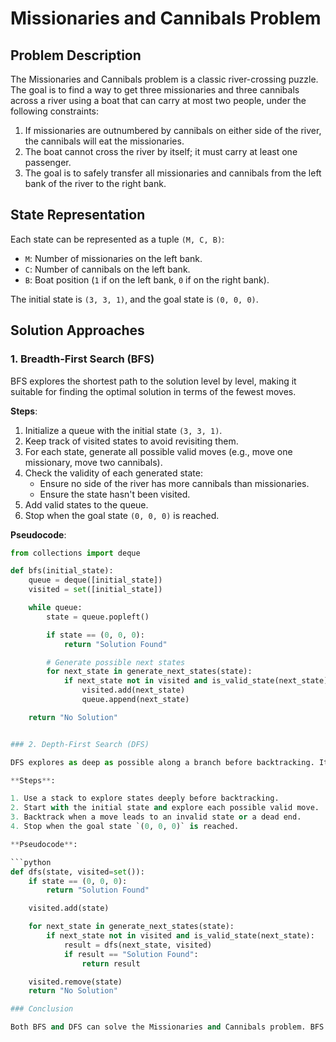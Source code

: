 # Missionaries and Cannibals Problem

## Problem Description

The Missionaries and Cannibals problem is a classic river-crossing puzzle. The goal is to find a way to get three missionaries and three cannibals across a river using a boat that can carry at most two people, under the following constraints:

1. If missionaries are outnumbered by cannibals on either side of the river, the cannibals will eat the missionaries.
2. The boat cannot cross the river by itself; it must carry at least one passenger.
3. The goal is to safely transfer all missionaries and cannibals from the left bank of the river to the right bank.

## State Representation

Each state can be represented as a tuple `(M, C, B)`:

- `M`: Number of missionaries on the left bank.
- `C`: Number of cannibals on the left bank.
- `B`: Boat position (`1` if on the left bank, `0` if on the right bank).

The initial state is `(3, 3, 1)`, and the goal state is `(0, 0, 0)`.

## Solution Approaches

### 1. Breadth-First Search (BFS)

BFS explores the shortest path to the solution level by level, making it suitable for finding the optimal solution in terms of the fewest moves.

**Steps**:
1. Initialize a queue with the initial state `(3, 3, 1)`.
2. Keep track of visited states to avoid revisiting them.
3. For each state, generate all possible valid moves (e.g., move one missionary, move two cannibals).
4. Check the validity of each generated state:
   - Ensure no side of the river has more cannibals than missionaries.
   - Ensure the state hasn't been visited.
5. Add valid states to the queue.
6. Stop when the goal state `(0, 0, 0)` is reached.

**Pseudocode**:
```python
from collections import deque

def bfs(initial_state):
    queue = deque([initial_state])
    visited = set([initial_state])

    while queue:
        state = queue.popleft()

        if state == (0, 0, 0):
            return "Solution Found"

        # Generate possible next states
        for next_state in generate_next_states(state):
            if next_state not in visited and is_valid_state(next_state):
                visited.add(next_state)
                queue.append(next_state)

    return "No Solution"


### 2. Depth-First Search (DFS)

DFS explores as deep as possible along a branch before backtracking. It is not guaranteed to find the shortest solution but will find a solution if one exists.

**Steps**:

1. Use a stack to explore states deeply before backtracking.
2. Start with the initial state and explore each possible valid move.
3. Backtrack when a move leads to an invalid state or a dead end.
4. Stop when the goal state `(0, 0, 0)` is reached.

**Pseudocode**:

```python
def dfs(state, visited=set()):
    if state == (0, 0, 0):
        return "Solution Found"

    visited.add(state)

    for next_state in generate_next_states(state):
        if next_state not in visited and is_valid_state(next_state):
            result = dfs(next_state, visited)
            if result == "Solution Found":
                return result

    visited.remove(state)
    return "No Solution"

### Conclusion

Both BFS and DFS can solve the Missionaries and Cannibals problem. BFS is preferred when the shortest solution path is needed, as it explores all possibilities level by level, ensuring the shortest path is found. On the other hand, DFS might be more efficient for exploring deeper solutions quickly, but it does not guarantee the shortest solution and may require more backtracking.

